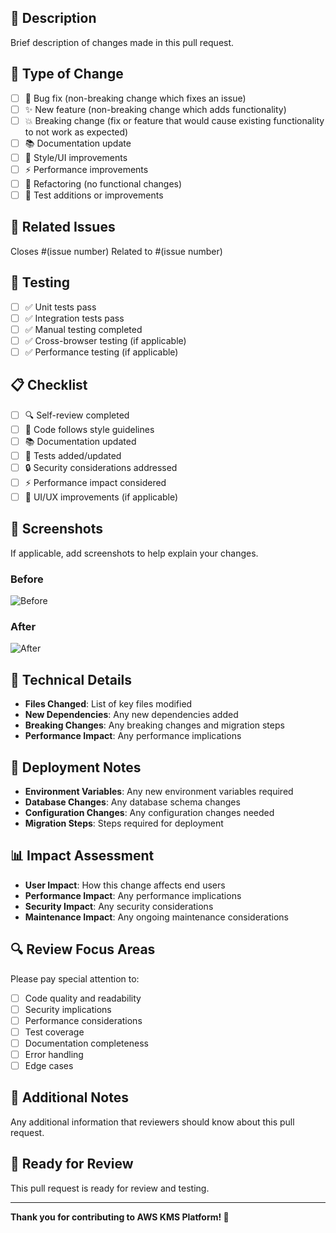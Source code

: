 ## 📝 Description
Brief description of changes made in this pull request.

## 🎯 Type of Change
- [ ] 🐛 Bug fix (non-breaking change which fixes an issue)
- [ ] ✨ New feature (non-breaking change which adds functionality)
- [ ] 💥 Breaking change (fix or feature that would cause existing functionality to not work as expected)
- [ ] 📚 Documentation update
- [ ] 🎨 Style/UI improvements
- [ ] ⚡ Performance improvements
- [ ] 🔧 Refactoring (no functional changes)
- [ ] 🧪 Test additions or improvements

## 🔗 Related Issues
Closes #(issue number)
Related to #(issue number)

## 🧪 Testing
- [ ] ✅ Unit tests pass
- [ ] ✅ Integration tests pass
- [ ] ✅ Manual testing completed
- [ ] ✅ Cross-browser testing (if applicable)
- [ ] ✅ Performance testing (if applicable)

## 📋 Checklist
- [ ] 🔍 Self-review completed
- [ ] 📝 Code follows style guidelines
- [ ] 📚 Documentation updated
- [ ] 🧪 Tests added/updated
- [ ] 🔒 Security considerations addressed
- [ ] ⚡ Performance impact considered
- [ ] 🎨 UI/UX improvements (if applicable)

## 📸 Screenshots
If applicable, add screenshots to help explain your changes.

### Before
![Before](url-to-before-screenshot)

### After
![After](url-to-after-screenshot)

## 🔧 Technical Details
- **Files Changed**: List of key files modified
- **New Dependencies**: Any new dependencies added
- **Breaking Changes**: Any breaking changes and migration steps
- **Performance Impact**: Any performance implications

## 🚀 Deployment Notes
- **Environment Variables**: Any new environment variables required
- **Database Changes**: Any database schema changes
- **Configuration Changes**: Any configuration changes needed
- **Migration Steps**: Steps required for deployment

## 📊 Impact Assessment
- **User Impact**: How this change affects end users
- **Performance Impact**: Any performance implications
- **Security Impact**: Any security considerations
- **Maintenance Impact**: Any ongoing maintenance considerations

## 🔍 Review Focus Areas
Please pay special attention to:
- [ ] Code quality and readability
- [ ] Security implications
- [ ] Performance considerations
- [ ] Test coverage
- [ ] Documentation completeness
- [ ] Error handling
- [ ] Edge cases

## 📝 Additional Notes
Any additional information that reviewers should know about this pull request.

## 🎉 Ready for Review
This pull request is ready for review and testing.

---

**Thank you for contributing to AWS KMS Platform! 🚀** 